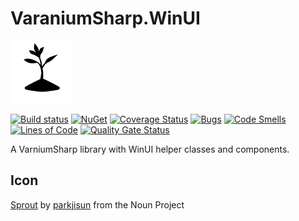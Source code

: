 # VaraniumSharp.WinUI

![Logo](docfx_project/images/logo.png)

[![Build status](https://ci.appveyor.com/api/projects/status/7ki0vvu6hecak8uw/branch/master?svg=true)](https://ci.appveyor.com/project/DeadlyEmbrace/varaniumsharp-winui/branch/master)
[![NuGet](https://img.shields.io/nuget/v/VaraniumSharp.WinUI.svg)](https://www.nuget.org/packages/VaraniumSharp.WinUI/)
[![Coverage Status](https://coveralls.io/repos/github/NinetailLabs/VaraniumSharp.WinUI/badge.svg?branch=main)](https://coveralls.io/github/NinetailLabs/VaraniumSharp.WinUI?branch=main)
[![Bugs](https://sonarcloud.io/api/project_badges/measure?project=NinetailLabs_VaraniumSharp.WinUI&metric=bugs)](https://sonarcloud.io/dashboard?id=NinetailLabs_VaraniumSharp.WinUI)
[![Code Smells](https://sonarcloud.io/api/project_badges/measure?project=NinetailLabs_VaraniumSharp.WinUI&metric=code_smells)](https://sonarcloud.io/dashboard?id=NinetailLabs_VaraniumSharp.WinUI)
[![Lines of Code](https://sonarcloud.io/api/project_badges/measure?project=NinetailLabs_VaraniumSharp.WinUI&metric=ncloc)](https://sonarcloud.io/dashboard?id=NinetailLabs_VaraniumSharp.WinUI)
[![Quality Gate Status](https://sonarcloud.io/api/project_badges/measure?project=NinetailLabs_VaraniumSharp.WinUI&metric=alert_status)](https://sonarcloud.io/dashboard?id=NinetailLabs_VaraniumSharp.WinUI)

A VarniumSharp library with WinUI helper classes and components.

## Icon
[Sprout](https://thenounproject.com/term/sprout/607325/) by [parkjisun](https://thenounproject.com/naripuru/) from the Noun Project